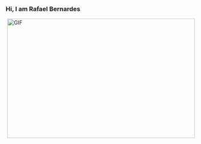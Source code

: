 <!--
**FaelB00/FaelB00** is a ✨ _special_ ✨ repository because its `README.md` (this file) appears on your GitHub profile.

Here are some ideas to get you started:

- 🔭 I’m currently working on ...
- 🌱 I’m currently learning ...
- 👯 I’m looking to collaborate on ...
- 🤔 I’m looking for help with ...
- 💬 Ask me about ...
- 📫 How to reach me: ...
- 😄 Pronouns: ...
- ⚡ Fun fact: ...
-->
 ### Hi, I am Rafael Bernardes 
 
 <img align="right" alt="GIF" src="https://user-images.githubusercontent.com/106562605/228648713-f0757f71-c1ce-4541-af9e-43e2f36d5ff2.mp4" width="500" height="320" />






